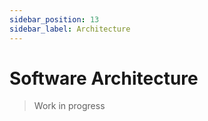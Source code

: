 ```yaml
---
sidebar_position: 13
sidebar_label: Architecture
---
```


# Software Architecture

> Work in progress